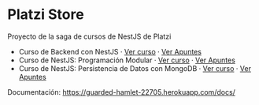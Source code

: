 # Platzi Store

Proyecto de la saga de cursos de NestJS de Platzi

- Curso de Backend con NestJS · [Ver curso](https://platzi.com/clases/nestjs/) · [Ver Apuntes](https://cristianiniguez.notion.site/Curso-de-Backend-con-NestJS-fd74327a39e24f53bdf65529eaf3c975)
- Curso de NestJS: Programación Modular · [Ver curso](https://platzi.com/clases/nestjs-modular/) · [Ver Apuntes](https://cristianiniguez.notion.site/Curso-de-NestJS-Programaci-n-Modular-230f90017512489c9f0d793b8fa57679)
- Curso de NestJS: Persistencia de Datos con MongoDB · [Ver curso](https://platzi.com/clases/nestjs-mongodb/) · [Ver Apuntes](https://cristianiniguez.notion.site/Curso-de-NestJS-Persistencia-de-Datos-con-MongoDB-36535464377b4bc08e18c432441e4116)

Documentación: https://guarded-hamlet-22705.herokuapp.com/docs/
